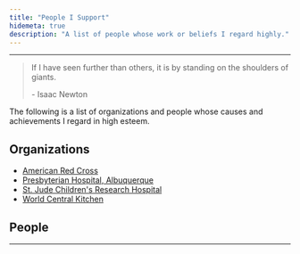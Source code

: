 ```yaml
---
title: "People I Support"
hidemeta: true
description: "A list of people whose work or beliefs I regard highly."
---
```


---

> If I have seen further than others, it is by standing on the shoulders of
> giants.
>
> \- Isaac Newton

The following is a list of organizations and people whose causes and
achievements I regard in high esteem.


## Organizations

+ [American Red Cross](https://www.redcross.org/)
+ [Presbyterian Hospital, Albuquerque](https://www.phs.org/presbyterian-hospital)
+ [St. Jude Children's Research Hospital](https://stjude.org)
+ [World Central Kitchen](https://wck.org)


## People


---
